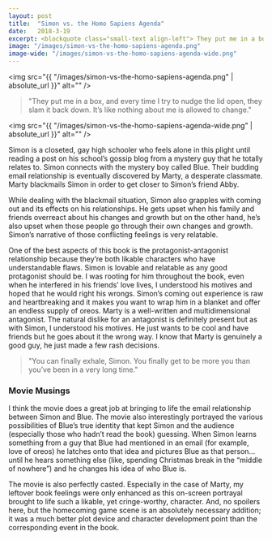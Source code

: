 ```yaml
---
layout: post
title:  "Simon vs. the Homo Sapiens Agenda"
date:   2018-3-19
excerpt: <blockquote class="small-text align-left"> They put me in a box, and every time I try to nudge the lid open, they slam it back down. It’s like nothing about me is allowed to change.</blockquote>
image: "/images/simon-vs-the-homo-sapiens-agenda.png"
image-wide: "/images/simon-vs-the-homo-sapiens-agenda-wide.png"
---
```

<span class="image right"><img src="{{ "/images/simon-vs-the-homo-sapiens-agenda.png" | absolute_url }}"  alt="" /></span>

> "They put me in a box, and every time I try to nudge the lid open, they slam it back down. It’s like nothing about me is allowed to change."

<span class="image fit wide"><img src="{{ "/images/simon-vs-the-homo-sapiens-agenda-wide.png" | absolute_url }}"  alt="" /></span>

Simon is a closeted, gay high schooler who feels alone in this plight until reading a post on his school’s gossip blog from a mystery guy that he totally relates to. Simon connects with the mystery boy called Blue. Their budding email relationship is eventually discovered by Marty, a desperate classmate. Marty blackmails Simon in order to get closer to Simon’s friend Abby.

While dealing with the blackmail situation, Simon also grapples with coming out and its effects on his relationships. He gets upset when his family and friends overreact about his changes and growth but on the other hand, he’s also upset when those people go through their own changes and growth. Simon’s narrative of those conflicting feelings is very relatable.

One of the best aspects of this book is the protagonist-antagonist relationship because they’re both likable characters who have understandable flaws.
Simon is lovable and relatable as any good protagonist should be. I was rooting for him throughout the book, even when he interfered in his friends’ love lives, I understood his motives and hoped that he would right his wrongs. Simon’s coming out experience is raw and heartbreaking and it makes you want to wrap him in a blanket and offer an endless supply of oreos.
Marty is a well-written and multidimensional antagonist. The natural dislike for an antagonist is definitely present but as with Simon, I understood his motives. He just wants to be cool and have friends but he goes about it the wrong way. I know that Marty is genuinely a good guy, he just made a few rash decisions.

> "You can finally exhale, Simon. You finally get to be more you than you’ve been in a very long time."

### Movie Musings

I think the movie does a great job at bringing to life the email relationship between Simon and Blue. The movie also interestingly portrayed the various possibilities of Blue’s true identity that kept Simon and the audience (especially those who hadn’t read the book) guessing. When Simon learns something from a guy that Blue had mentioned in an email (for example, love of oreos) he latches onto that idea and pictures Blue as that person… until he hears something else (like, spending Christmas break in the “middle of nowhere”) and he changes his idea of who Blue is.

The movie is also perfectly casted. Especially in the case of Marty, my leftover book feelings were only enhanced as this on-screen portrayal brought to life such a likable, yet cringe-worthy, character. And, no spoilers here, but the homecoming game scene is an absolutely necessary addition; it was a much better plot device and character development point than the corresponding event in the book.
